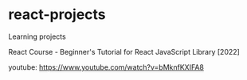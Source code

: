 # react-projects
Learning projects

React Course - Beginner's Tutorial for React JavaScript Library [2022]

youtube: https://www.youtube.com/watch?v=bMknfKXIFA8
